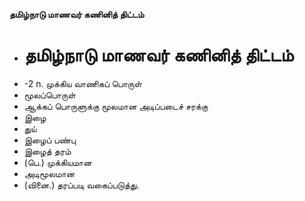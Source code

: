 **தமிழ்நாடு மாணவர் கணினித் திட்டம்**
- # தமிழ்நாடு மாணவர் கணினித் திட்டம்
- -2 n. முக்கிய வாணிகப் பொருள்
- மூலப்பொருள்
- ஆக்கப் பொருளுக்கு மூலமான அடிப்படைச் சரக்கு
- இழை
- துய்
- இழைப் பண்பு
- இழைத் தரம்
- (பெ.) முக்கியமான
- அடிமூலமான
- (வினை.) தரப்படி வகைப்படுத்து.

